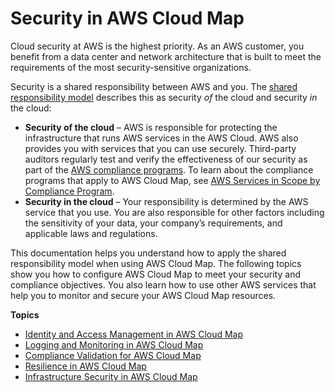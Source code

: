# Security in AWS Cloud Map<a name="security"></a>

Cloud security at AWS is the highest priority\. As an AWS customer, you benefit from a data center and network architecture that is built to meet the requirements of the most security\-sensitive organizations\.

Security is a shared responsibility between AWS and you\. The [shared responsibility model](http://aws.amazon.com/compliance/shared-responsibility-model/) describes this as security *of* the cloud and security *in* the cloud:
+ **Security of the cloud** – AWS is responsible for protecting the infrastructure that runs AWS services in the AWS Cloud\. AWS also provides you with services that you can use securely\. Third\-party auditors regularly test and verify the effectiveness of our security as part of the [AWS compliance programs](https://aws.amazon.com/compliance/programs/)\. To learn about the compliance programs that apply to AWS Cloud Map, see [AWS Services in Scope by Compliance Program](https://aws.amazon.com/compliance/services-in-scope/)\.
+ **Security in the cloud** – Your responsibility is determined by the AWS service that you use\. You are also responsible for other factors including the sensitivity of your data, your company’s requirements, and applicable laws and regulations\. 

This documentation helps you understand how to apply the shared responsibility model when using AWS Cloud Map\. The following topics show you how to configure AWS Cloud Map to meet your security and compliance objectives\. You also learn how to use other AWS services that help you to monitor and secure your AWS Cloud Map resources\. 

**Topics**
+ [Identity and Access Management in AWS Cloud Map](auth-and-access-control.md)
+ [Logging and Monitoring in AWS Cloud Map](logging-monitoring.md)
+ [Compliance Validation for AWS Cloud Map](cloud-map-compliance.md)
+ [Resilience in AWS Cloud Map](disaster-recovery-resiliency.md)
+ [Infrastructure Security in AWS Cloud Map](infrastructure-security.md)
